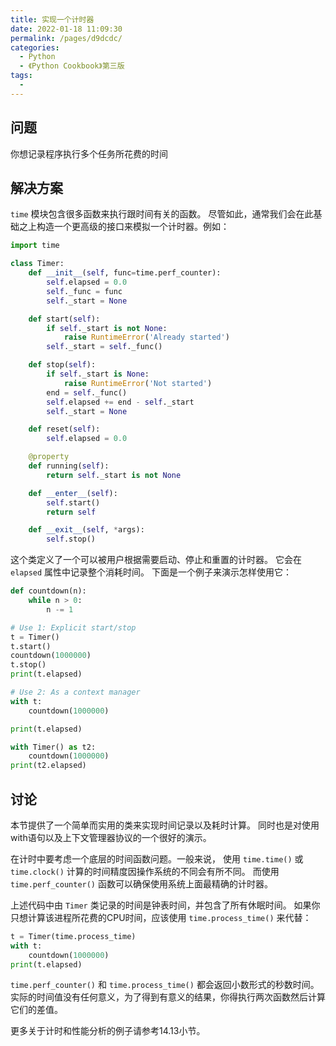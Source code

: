 ```yaml
---
title: 实现一个计时器
date: 2022-01-18 11:09:30
permalink: /pages/d9dcdc/
categories:
  - Python
  - 《Python Cookbook》第三版
tags:
  - 
---
```


## 问题

你想记录程序执行多个任务所花费的时间

## 解决方案

`time` 模块包含很多函数来执行跟时间有关的函数。 尽管如此，通常我们会在此基础之上构造一个更高级的接口来模拟一个计时器。例如：

```python
import time

class Timer:
    def __init__(self, func=time.perf_counter):
        self.elapsed = 0.0
        self._func = func
        self._start = None

    def start(self):
        if self._start is not None:
            raise RuntimeError('Already started')
        self._start = self._func()

    def stop(self):
        if self._start is None:
            raise RuntimeError('Not started')
        end = self._func()
        self.elapsed += end - self._start
        self._start = None

    def reset(self):
        self.elapsed = 0.0

    @property
    def running(self):
        return self._start is not None

    def __enter__(self):
        self.start()
        return self

    def __exit__(self, *args):
        self.stop()
```

这个类定义了一个可以被用户根据需要启动、停止和重置的计时器。 它会在 `elapsed` 属性中记录整个消耗时间。 下面是一个例子来演示怎样使用它：

```python
def countdown(n):
    while n > 0:
        n -= 1

# Use 1: Explicit start/stop
t = Timer()
t.start()
countdown(1000000)
t.stop()
print(t.elapsed)

# Use 2: As a context manager
with t:
    countdown(1000000)

print(t.elapsed)

with Timer() as t2:
    countdown(1000000)
print(t2.elapsed)
```

## 讨论

本节提供了一个简单而实用的类来实现时间记录以及耗时计算。 同时也是对使用with语句以及上下文管理器协议的一个很好的演示。

在计时中要考虑一个底层的时间函数问题。一般来说， 使用 `time.time()` 或 `time.clock()` 计算的时间精度因操作系统的不同会有所不同。 而使用 `time.perf_counter()` 函数可以确保使用系统上面最精确的计时器。

上述代码中由 `Timer` 类记录的时间是钟表时间，并包含了所有休眠时间。 如果你只想计算该进程所花费的CPU时间，应该使用 `time.process_time()` 来代替：

```python
t = Timer(time.process_time)
with t:
    countdown(1000000)
print(t.elapsed)
```

`time.perf_counter()` 和 `time.process_time()` 都会返回小数形式的秒数时间。 实际的时间值没有任何意义，为了得到有意义的结果，你得执行两次函数然后计算它们的差值。

更多关于计时和性能分析的例子请参考14.13小节。